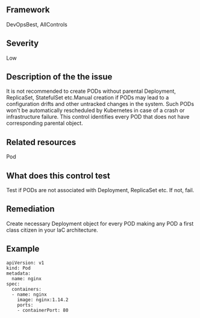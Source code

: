 ## Framework
DevOpsBest, AllControls
 
## Severity
Low

## Description of the the issue
It is not recommended to create PODs without parental Deployment, ReplicaSet, StatefulSet etc.Manual creation if PODs may lead to a configuration drifts and other untracked changes in the system. Such PODs won't be automatically rescheduled by Kubernetes in case of a crash or infrastructure failure. This control identifies every POD that does not have corresponding parental object.
 
## Related resources
Pod
 
## What does this control test
Test if PODs are not associated with Deployment, ReplicaSet etc. If not, fail.
 
## Remediation
Create necessary Deployment object for every POD making any POD a first class citizen in your IaC architecture.
 
## Example
```
apiVersion: v1
kind: Pod
metadata:
  name: nginx
spec:
  containers:
  - name: nginx
    image: nginx:1.14.2
    ports:
    - containerPort: 80
```

